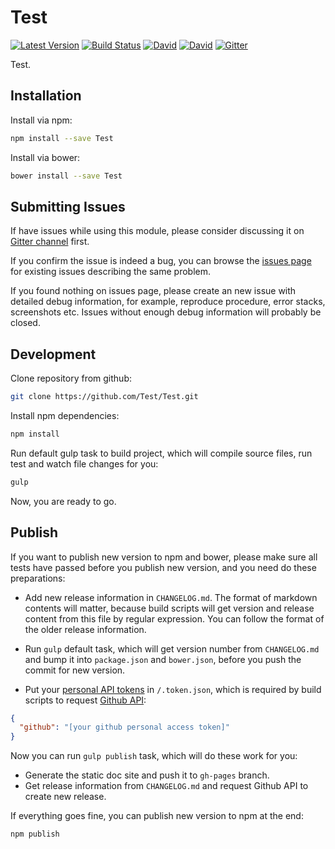 # Test

[![Latest Version](https://img.shields.io/npm/v/Test.svg)](https://www.npmjs.com/package/Test)
[![Build Status](https://img.shields.io/travis/tingpan/test_module_npm.svg?branch=master)](https://travis-ci.org/tingpan/test_module_npm)
[![David](https://img.shields.io/david/Test/Test.svg)](https://david-dm.org/Test/Test)
[![David](https://img.shields.io/david/dev/Test/Test.svg)](https://david-dm.org/Test/Test#info=devDependencies)
[![Gitter](https://img.shields.io/gitter/room/nwjs/nw.js.svg)](https://gitter.im/Test/Test)

Test.

## Installation

Install via npm:

```bash
npm install --save Test
```

Install via bower:

```bash
bower install --save Test
```

## Submitting Issues

If have issues while using this module, please consider discussing it on [Gitter channel](https://gitter.im/Test/Test) first.

If you confirm the issue is indeed a bug, you can browse the [issues page](https://github.com/Test/Test/issues) for existing issues describing the same problem.

If you found nothing on issues page, please create an new issue with detailed debug information, for example, reproduce procedure, error stacks, screenshots etc. Issues without enough debug information will probably be closed.

## Development

Clone repository from github:

```bash
git clone https://github.com/Test/Test.git
```

Install npm dependencies:

```bash
npm install
```

Run default gulp task to build project, which will compile source files, run test and watch file changes for you:

```bash
gulp
```

Now, you are ready to go.

## Publish

If you want to publish new version to npm and bower, please make sure all tests have passed before you publish new version, and you need do these preparations:

* Add new release information in `CHANGELOG.md`. The format of markdown contents will matter, because build scripts will get version and release content from this file by regular expression. You can follow the format of the older release information.

* Run `gulp` default task, which will get version number from `CHANGELOG.md` and bump it into `package.json` and `bower.json`, before you push the commit for new version.

* Put your [personal API tokens](https://github.com/blog/1509-personal-api-tokens) in `/.token.json`, which is required by build scripts to request [Github API](https://developer.github.com/v3/):

```json
{
  "github": "[your github personal access token]"
}
```

Now you can run `gulp publish` task, which will do these work for you:

* Generate the static doc site and push it to `gh-pages` branch.
* Get release information from `CHANGELOG.md` and request Github API to create new release.

If everything goes fine, you can publish new version to npm at the end:

```bash
npm publish
```
